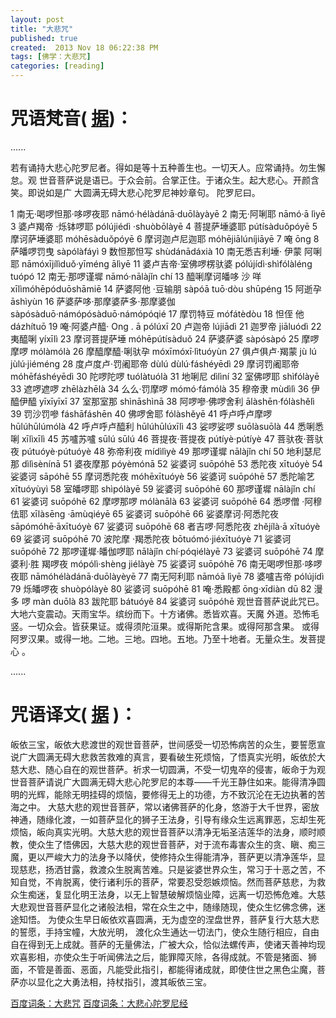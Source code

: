 ```yaml
---
layout: post
title: "大悲咒"
published: true
created:  2013 Nov 18 06:22:38 PM
tags: [佛学：大悲咒]
categories: [reading]
---
```



# 咒语梵音( [据](http://baike.baidu.com/view/752610.htm#4))：

......

若有诵持大悲心陀罗尼者。得如是等十五种善生也。一切天人。应常诵持。勿生懈怠。观
世音菩萨说是语已。于众会前。合掌正住。于诸众生。起大悲心。开颜含笑。即说如是广
大圆满无碍大悲心陀罗尼神妙章句。
陀罗尼曰。

1 南无·喝啰怛那·哆啰夜耶
nāmó·hélàdánā·duōlàyàyē
2 南无·阿唎耶
nāmó·ā lìyē
3 婆卢羯帝 ·烁钵啰耶
pólújiédì ·shuòbōlàyē
4 菩提萨埵婆耶
pútísàduǒpóyē
5 摩诃萨埵婆耶
móhēsàduǒpóyē
6 摩诃迦卢尼迦耶
móhējiālúníjiāyē
7 唵
ōng
8 萨皤啰罚曳
sàpólàfáyì
9 数怛那怛写
shùdánādáxià
10 南无悉吉利埵· 伊蒙 阿唎耶
nāmóxījílìduǒ·yīméng ālìyē
11 婆卢吉帝·室佛啰楞驮婆
pólújídì·shìfólàléng tuópó
12 南无·那啰谨墀
nāmó·nālàjǐn chí
13 醯唎摩诃皤哆 沙 咩
xīlìmóhēpóduōshāmiē
14 萨婆阿他 ·豆输朋
sàpóā tuō·dòu shūpéng
15 阿逝孕
āshìyùn
16 萨婆萨哆·那摩婆萨多·那摩婆伽
sàpósàduō·námópósàduō·námópóqié
17 摩罚特豆
mófátèdòu
18 怛侄 他
dázhítuō
19 唵·阿婆卢醯·
Ong . ā pólúxī
20 卢迦帝
lújiādì
21 迦罗帝
jiāluódì
22 夷醯唎
yíxīlì
23 摩诃菩提萨埵
móhēpútísàduǒ
24 萨婆萨婆
sàpósàpó
25 摩啰摩啰
mólàmólà
26 摩醯摩醯·唎驮孕
móxīmóxī·lìtuóyùn
27 俱卢俱卢·羯蒙
jù lú jùlú·jiéméng
28 度卢度卢·罚阇耶帝
dùlú dùlú·fáshéyēdì
29 摩诃罚阇耶帝
móhēfáshéyēdì
30 陀啰陀啰
tuólàtuólà
31 地唎尼
dìlìní
32 室佛啰耶
shìfólàyē
33 遮啰遮啰
zhēlàzhēlà
34 么么·罚摩啰
mómó·fámólà
35 穆帝隶
mùdìlì
36 伊醯伊醯
yīxīyīxī
37 室那室那
shìnāshìnā
38 阿啰嘇·佛啰舍利
ālàshēn·fólàshělì
39 罚沙罚嘇
fáshāfáshēn
40 佛啰舍耶
fólàshěyē
41 呼卢呼卢摩啰
hūlúhūlúmólà
42 呼卢呼卢醯利
hūlúhūlúxīlì
43 娑啰娑啰
suōlàsuōlà
44 悉唎悉唎
xīlìxīlì
45 苏嚧苏嚧
sūlú sūlú
46 菩提夜·菩提夜
pútíyè·pútíyè
47 菩驮夜·菩驮夜
pútuóyè·pútuóyè
48 弥帝利夜
mídìlìyè
49 那啰谨墀
nālàjǐn chí
50 地利瑟尼那
dìlìsènínā
51 婆夜摩那
póyèmónā
52 娑婆诃
suōpóhē
53 悉陀夜
xītuóyè
54 娑婆诃
sāpóhē
55 摩诃悉陀夜
móhēxītuóyè
56 娑婆诃
suōpóhē
57 悉陀喻艺
xītuóyùyì
58 室皤啰耶
shìpólàyē
59 娑婆诃
suōpóhē
60 那啰谨墀
nālàjǐn chí
61 娑婆诃
suōpóhē
62 摩啰那啰
mólànālà
63 娑婆诃
suōpóhē
64 悉啰僧 ·阿穆佉耶
xīlàsēng ·āmùqiéyē
65 娑婆诃
suōpóhē
66 娑婆摩诃·阿悉陀夜
sāpómóhē·āxītuóyè
67 娑婆诃
suōpóhē
68 者吉啰·阿悉陀夜
zhějílà·ā xītuóyè
69 娑婆诃
suōpóhē
70 波陀摩 ·羯悉陀夜
bōtuómó·jiéxītuóyè
71 娑婆诃
suōpóhē
72 那啰谨墀·皤伽啰耶
nālàjǐn chí·póqiélàyē
73 娑婆诃
suōpóhē
74 摩婆利·胜 羯啰夜
mópólì·shèng jiélàyè
75 娑婆诃
suōpóhē
76 南无喝啰怛那·哆啰夜耶
nāmóhélàdánā·duōlàyèyē
77 南无阿利耶
nāmóā lìyē
78 婆嚧吉帝
pólújídì
79 烁皤啰夜
shuòpólàyè
80 娑婆诃
suōpóhē
81 唵·悉殿都
ōng·xīdiàn dū
82 漫 多 啰
màn duōlà
83 跋陀耶
bátuóyě
84 娑婆诃
suōpóhē
观世音菩萨说此咒已。大地六变震动。天雨宝华。缤纷而下。十方诸佛。悉皆欢喜。天魔
外道。恐怖毛竖。一切众会。皆获果证。或得须陀洹果。或得斯陀含果。或得阿那含果。
或得阿罗汉果。或得一地。二地。三地。四地。五地。乃至十地者。无量众生。发菩提心
。

......


# 咒语译文( [据](http://baike.baidu.com/view/15884.htm) )：

皈依三宝，皈依大悲渡世的观世音菩萨，世间感受一切恐怖病苦的众生，要誓愿宣说广大圆满无碍大悲救苦救难的真言，要看破生死烦恼，了悟真实光明，皈依於大慈大悲、随心自在的观世菩萨。祈求一切圆满，不受一切鬼卒的侵害，皈命于为观世音菩萨请说广大圆满无碍大悲心陀罗尼的本尊——千光王静住如来。能得清净圆明的光辉，能除无明挂碍的烦恼，要修得无上的功德，方不致沉沦在无边执著的苦海之中。
大慈大悲的观世音菩萨，常以诸佛菩萨的化身，悠游于大千世界，密放神通，随缘化渡，一如菩萨显化的狮子王法身，引导有缘众生远离罪恶，忘却生死烦恼，皈向真实光明。大慈大悲的观世音菩萨以清净无垢圣洁莲华的法身，顺时顺教，使众生了悟佛因，大慈大悲的观世音菩萨，对于流布毒害众生的贪、瞋、痴三魔，更以严峻大力的法身予以降伏，使修持众生得能清净，菩萨更以清净莲华，显现慈悲，扬洒甘露，救渡众生脱离苦难。只是娑婆世界众生，常习于十恶之苦，不知自觉，不肯脱离，使行诸利乐的菩萨，常要忍受怨嫉烦恼。然而菩萨慈悲，为救众生痴迷，复显化明王法身，以无上智慧破解烦恼业障，远离一切恐怖危难。大慈大悲观世音菩萨显化之诸般法相，常在众生之中，随缘随现，使众生忆佛念佛，迷途知悟。
为使众生早日皈依欢喜圆满，无为虚空的涅盘世界，菩萨复行大慈大悲的誓愿，手持宝幢，大放光明， 渡化众生通达一切法门，使众生随行相应，自由自在得到无上成就。菩萨的无量佛法，广被大众，恰似法螺传声，使诸天善神均现欢喜影相，亦使众生于听闻佛法之后，能罪障灭除，各得成就。不管是猪面、狮面，不管是善面、恶面，凡能受此指引，都能得诸成就，即使住世之黑色尘魔，菩萨亦以显化之大勇法相，持杖指引，渡其皈依三宝。

[百度词条：大悲咒](http://baike.baidu.com/view/15884.htm)
[百度词条：大悲心陀罗尼经](http://baike.baidu.com/view/752610.htm)

